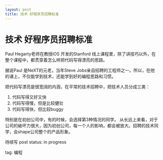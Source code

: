 ```yaml
---
layout: post
title: 技术 好程序员招聘标准
---
```


# 技术 好程序员招聘标准

Paul Hegarty老师在教授iOS 开发的Stanford 线上课程里，除了讲技巧以外，在整个课程中，都贯穿着怎么样把代码写得漂亮的思路。

据说Paul 是NeXT的元老，当年Steve Jobs亲自招聘的工程师之一。所以，在他的课上，不仅能学到技术，还能学到好的编程思路和习惯。

把代码写漂亮是很宽阔的内涵，在平常的技术招聘中，把技术人员分成三类：

1. 代码写得又好又快
2. 代码写得慢，但是比较健壮
3. 代码写得快，但比较buggy

特别是在初创公司中，有的时候，会选择第3种情况的同学。
从长远上来看，对于公司的破坏力很大，因为初创公司，每一个人的影响，都会被放大。招聘的技术同学，会shape公司整个的产品形象。

待续写
post status: in progress

tag: 编程

